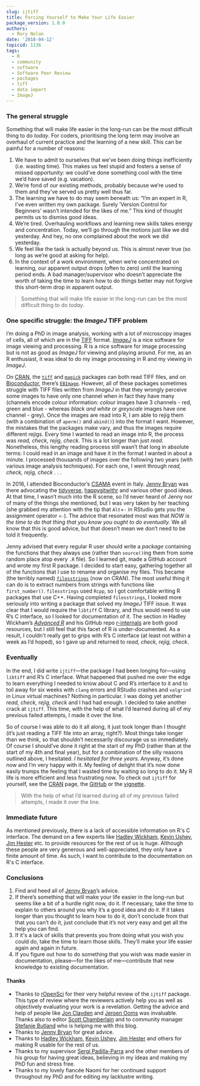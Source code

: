 ```yaml
---
slug: ijtiff
title: Forcing Yourself to Make Your Life Easier
package_version: 1.0.0
authors:
  - Rory Nolan
date: '2018-04-12'
topicid: 1136
tags:
  - R
  - community
  - software
  - Software Peer Review
  - packages
  - tiff
  - data import
  - ImageJ
---
```


### The general struggle

Something that will make life easier in the long-run can be the most difficult thing to do _today_. For coders, prioritising the long term may involve an overhaul of current practice and the learning of a new skill. This can be painful for a number of reasons:

1.  We have to admit to ourselves that we’ve been doing things inefficiently (i.e. wasting time). This makes us feel stupid and fosters a sense of missed opportunity: we could’ve done something cool with the time we’d have saved (e.g. vacation).
2.  We’re fond of our existing methods, probably because we’re used to them and they’ve served us pretty well thus far.
3.  The learning we have to do may seem beneath us: “I’m an expert in R, I’ve even written my own package. Surely ‘Version Control for Beginners’ wasn’t intended for the likes of me.” This kind of thought permits us to dismiss good ideas.
4.  We’re tired. Overhauling workflows and learning new skills takes energy and concentration. Today, we’ll go through the motions just like we did yesterday. And hey, no one complained about the work we did yesterday.
5.  We feel like the task is actually beyond us. This is almost never true (so long as we’re good at asking for help).
6. In the context of a work environment, when we’re concentrated on learning, our apparent output drops (often to zero) until the learning period ends. A bad manager/supervisor who doesn’t appreciate the worth of taking the time to learn how to do things better may not forgive this short-term drop in apparent output.

> Something that will make life easier in the long-run can be the most difficult thing to do _today_.

### One specific struggle: the _ImageJ_ TIFF problem

I’m doing a PhD in image analysis, working with a lot of microscopy images of cells, all of which are in the [TIFF](https://en.wikipedia.org/wiki/TIFF) format. [_ImageJ_](https://imagej.nih.gov/ij/) is a nice software for image viewing and processing. R is a nice software for image processing but is not as good as _ImageJ_ for viewing and playing around. For me, as an R enthusiast, it was ideal to do my image processing in R and my viewing in _ImageJ_.

On [CRAN](https://cran.r-project.org/), the [`tiff`](https://cran.r-project.org/package=tiff) and [`magick`](https://cran.r-project.org/package=magick) packages can both read TIFF files, and on [Bioconductor](https://www.bioconductor.org/), there’s [`EBImage`](https://bioconductor.org/packages/EBImage/). However, all of these packages sometimes struggle with TIFF files written from _ImageJ_ in that they wrongly perceive some images to have only one channel when in fact they have many (channels encode colour information: _colour_ images have 3 channels - red, green and blue - whereas _black and white_ or _greyscale_ images have one channel - grey). Once the images are read into R, I am able to rejig them (with a combination of `aperm()` and `abind()`) into the format I want. However, the mistakes that the packages make vary, and thus the images require different rejigs. Every time I wanted to read an image into R, the process was _read, check, rejig, check_. This is a lot longer than just _read_. Nonetheless, this lengthy reading process still wasn’t that long in absolute terms: I could read in an image and have it in the format I wanted in about a minute. I processed thousands of images over the following two years (with various image analysis techniques). For each one, I went through _read, check, rejig, check_ . . .

In 2016, I attended Bioconductor’s [CSAMA](https://www-huber.embl.de/csama2018/) event in Italy. [Jenny Bryan](https://twitter.com/JennyBryan) was there advocating the [tidyverse](https://www.tidyverse.org/), [happygitwithr](https://happygitwithr.com/) and various other good ideas. At that time, I wasn’t much into the R scene, so I’d never heard of Jenny nor of many of the things she mentioned, but I was very taken by her teaching (she grabbed my attention with the tip that `Alt`+`-` in RStudio gets you the assignment operator `<-`). The advice that resonated most was that _NOW is the time to do that thing that you know you ought to do eventually._ We all know that this is good advice, but that doesn’t mean we don’t need to be told it frequently. 

Jenny advised that every regular R user should write a _package_ containing the functions that they always use (rather than `source()`ing them from some random place atop every `.R` file). So I learned git, made a GitHub account and wrote my first R package. I decided to start easy, gathering together all of the functions that I use to rename and organise my files. This became (the terribly named) [`filesstrings`](https://cran.r-project.org/package=filesstrings) (now on CRAN). The most useful thing it can do is to extract numbers from strings with functions like `first_number()`. `filesstrings` used `Rcpp`, so I got comfortable writing R packages that use C++. Having completed `filesstrings`, I looked more seriously into writing a package that solved my _ImageJ_ TIFF issue. It was clear that I would require the `libtiff` C library, and thus would need to use R’s C interface, so I looked for documentation of it. The section in Hadley Wickham’s [_Advanced R_](http://adv-r.had.co.nz/C-interface.html) and his GitHub repo [r-internals](https://github.com/hadley/r-internals) are both good resources, but I still feel that this facet of R is under-documented. As a result, I couldn’t really get to grips with R’s C interface (at least not within a week as I’d hoped), so I gave up and returned to _read, check, rejig, check_.

### Eventually

In the end, I did write `ijtiff`—the package I had been longing for—using `libtiff` and R’s C interface. What happened that pushed me over the edge to learn everything I needed to know about C and R’s interface to it and to toil away for six weeks with `clang`  errors and RStudio crashes and `valgrind`  in Linux virtual machines? Nothing in particular. I was doing yet another _read, check, rejig, check_  and I had had enough. I decided to take another crack at `ijtiff`. This time, with the help of what I’d learned during all of my previous failed attempts, I made it over the line.

So of course I was able to do it all along, it just took longer than I thought (it’s just reading a TIFF file into an array, right?). Most things take longer than we think, so that shouldn’t necessarily discourage us so immediately. Of course I should’ve done it right at the start of my PhD (rather than at the start of my 4th and final year), but for a combination of the silly reasons outlined above, I hesitated. _I hesitated for three years._ Anyway, it’s done now and I’m very happy with it. My feeling of delight that it’s now done easily trumps the feeling that I wasted time by waiting so long to do it. My R life is more efficient and less frustrating now. To check out `ijtiff` for yourself, see the [CRAN](https://cran.r-project.org/package=ijtiff) page, the [GitHub](https://github.com/ropensci/ijtiff) or the [vignette](https://cran.r-project.org/web/packages/ijtiff/vignettes/reading-and-writing-images.html).

> With the help of what I’d learned during all of my previous failed attempts, I made it over the line.

### Immediate future

As mentioned previously, there is a lack of accessible information on R's C interface. The demand on a few experts like [Hadley Wickham](http://hadley.nz/), [Kevin Ushey](https://kevinushey.github.io/), [Jim Hester](https://github.com/jimhester) etc. to provide resources for the rest of us is huge. Although these people are very generous and well-appreciated, they only have a finite amount of time. As such, I want to contribute to the documentation on R's C interface. 

### Conclusions

1.  Find and heed all of [Jenny Bryan](https://twitter.com/JennyBryan)’s advice.
2.  If there’s something that will make your life easier in the long-run but seems like a bit of a hurdle right now, do it. If necessary, take the time to explain to others around you why it’s a good idea and _do it_. If it takes longer than you thought to learn how to do it, don’t conclude from that that you can’t do it, just conclude that it’s not very easy and get all the help you can find.
3.  If it's a lack of skills that prevents you from doing what you wish you could do, take the time to learn those skills. They’ll make your life easier again and again in future.
4.  If you figure out how to do something that you wish was made easier in documentation, please—for the likes of me—contribute that new knowledge to existing documentation.

#### Thanks

* Thanks to [rOpenSci](/) for their very helpful review of the `ijtiff` package. This type of review where the reviewers actively help you as well as objectively evaluating your work is a revelation. Getting the advice and help of people like [Jon Clayden](https://github.com/jonclayden) and [Jeroen Ooms](https://github.com/jeroen) was invaluable. Thanks also to editor [Scott Chamberlain](https://github.com/sckott) and to community manager [Stefanie Butland](https://twitter.com/StefanieButland) who is helping me with this blog.
* Thanks to [Jenny Bryan](https://twitter.com/JennyBryan) for great advice.
* Thanks to [Hadley Wickham](http://hadley.nz/), [Kevin Ushey](https://kevinushey.github.io/), [Jim Hester](https://github.com/jimhester) and others for making R usable for the rest of us.
* Thanks to my supervisor [Sergi Padilla-Parra](https://www.researchgate.net/profile/Sergi_Padilla-Parra2) and the other members of his group for having great ideas, believing in my ideas and making my PhD fun and stress free.
* Thanks to my lovely fiancée Naomi for her continued support throughout my PhD and for editing my lacklustre writing.

